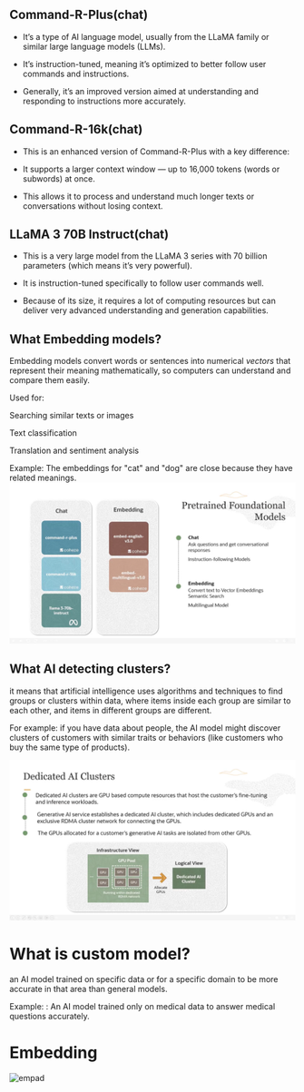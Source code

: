 ##  Command-R-Plus(chat)
  * It’s a type of AI language model, usually from the LLaMA family or similar large language models (LLMs).

  * It’s instruction-tuned, meaning it’s optimized to better follow user commands and instructions.

  * Generally, it’s an improved version aimed at understanding and responding to instructions more accurately.

## Command-R-16k(chat)

  * This is an enhanced version of Command-R-Plus with a key difference:

  * It supports a larger context window — up to 16,000 tokens (words or subwords) at once.

  * This allows it to process and understand much longer texts or conversations without losing context.

## LLaMA 3 70B Instruct(chat)

  * This is a very large model from the LLaMA 3 series with 70 billion parameters (which means it’s very powerful).

  * It is instruction-tuned specifically to follow user commands well.

  * Because of its size, it requires a lot of computing resources but can deliver very advanced understanding and generation capabilities.


## What Embedding  models?

Embedding models convert words or sentences into numerical *vectors* that represent their meaning mathematically, so computers can understand and compare them easily.

   Used for:

   Searching similar texts or images

   Text classification

   Translation and sentiment analysis

Example: The embeddings for "cat" and "dog" are close because they have related meanings.
![chat](../images/chat_embedding.png)



## What AI detecting clusters?

it means that artificial intelligence uses algorithms and techniques to find groups or clusters within data, where items inside each group are similar to each other, and items in different groups are different.

 For example:
   if you have data about people, the AI model might discover clusters of customers with similar traits or behaviors (like customers who buy the same type of products).

![chat](../images/cluster.png)


# What is custom model?
 an AI model trained on specific data or for a specific domain to be more accurate in that area than general models.

 Example: : An AI model trained only on medical data to answer medical questions accurately.

 # Embedding 

![empad](../images/embedding.png)

